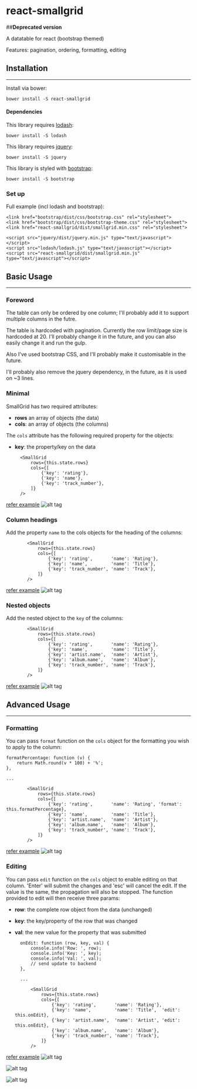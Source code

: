 # react-smallgrid

##__Deprecated version__

A datatable for react (bootstrap themed)

Features: pagination, ordering, formatting, editing


## Installation
---

Install via bower:
   
    bower install -S react-smallgrid
    
    
    
#### Dependencies

This library requires [lodash](https://www.lodash.com):

    bower install -S lodash
    
This library requires [jquery](https://www.jquery.com):

    bower install -S jquery
    
This library is styled with [bootstrap](https://getbootstrap.com):

    bower install -S bootstrap
    

### Set up

Full example (incl lodash and bootstrap):

    <link href="bootstrap/dist/css/bootstrap.css" rel="stylesheet">
    <link href="bootstrap/dist/css/bootstrap-theme.css" rel="stylesheet">
    <link href="react-smallgrid/dist/smallgrid.min.css" rel="stylesheet">
    
    <script src="jquery/dist/jquery.min.js" type="text/javascript"></script>
    <script src="lodash/lodash.js" type="text/javascript"></script>
    <script src="react-smallgrid/dist/smallgrid.min.js" type="text/javascript"></script>


## Basic Usage
---

### Foreword

The table can only be ordered by one column; I'll probably add it to support multiple
columns in the futre.

The table is hardcoded with pagination. Currently the row limit/page size is hardcoded at 20. I'll
probably change it in the future, and you can also easily change it and run the gulp.

Also I've used bootstrap CSS, and I'll probably make it customisable in the future.

I'll probably also remove the jquery dependency, in the future, as it is used on ~3 lines.

### Minimal

SmallGrid has two required attributes:

- __rows__ an array of objects (the data)
- __cols__: an array of objects (the columns)

The `cols` attribute has the following required property for the objects:

- __key__: the property/key on the data


        <SmallGrid
            rows={this.state.rows}
            cols={[
                {'key': 'rating'},
                {'key': 'name'},
                {'key': 'track_number'},
            ]}
        />
    
[refer example](examples/1_usage_basic_minimal.html)
![alt tag](examples/1_usage_basic_minimal.png)


 
### Column headings

Add the property `name` to the cols objects for the heading of the columns:

            <SmallGrid
                rows={this.state.rows}
                cols={[
                    {'key': 'rating',       'name': 'Rating'},
                    {'key': 'name',         'name': 'Title'},
                    {'key': 'track_number', 'name': 'Track'},
                ]}
            />

[refer example](examples/2_usage_basic_headings.html)
![alt tag](examples/2_usage_basic_headings.png)


### Nested objects

Add the nested object to the `key` of the columns:

            <SmallGrid
                rows={this.state.rows}
                cols={[
                    {'key': 'rating',       'name': 'Rating'},
                    {'key': 'name',         'name': 'Title'},
                    {'key': 'artist.name',  'name': 'Artist'},
                    {'key': 'album.name',   'name': 'Album'},
                    {'key': 'track_number', 'name': 'Track'},
                ]}
            />

[refer example](examples/3_usage_basic_nested_objects.html)
![alt tag](examples/3_usage_basic_nested_objects.png)


## Advanced Usage
---

### Formatting

You can pass `format` function on the `cols` object for the formatting you wish to apply to the column:

    formatPercentage: function (v) {
        return Math.round(v * 100) + '%';
    },

    ...
    
            <SmallGrid
                rows={this.state.rows}
                cols={[
                    {'key': 'rating',       'name': 'Rating', 'format': this.formatPercentage},
                    {'key': 'name',         'name': 'Title'},
                    {'key': 'artist.name',  'name': 'Artist'},
                    {'key': 'album.name',   'name': 'Album'},
                    {'key': 'track_number', 'name': 'Track'},
                ]}
            />


[refer example](examples/4_usage_advanced_formatting.html)
![alt tag](examples/4_usage_advanced_formatting.png)


### Editing

You can pass `edit` function on the `cols` object to enable editing on that column. 'Enter' will
submit the changes and 'esc' will cancel the edit. If the value is the same, the propagation
will also be stopped. The function provided to edit will then receive three params:

- __row__: the complete row object from the data (unchanged)
- __key__: the key/property of the row that was changed
- __val__: the new value for the property that was submitted

        onEdit: function (row, key, val) {
            console.info('Row: ', row);
            console.info('Key: ', key);
            console.info('Val: ', val);
            // send update to backend
        },
    
        ...
    
            <SmallGrid
                rows={this.state.rows}
                cols={[
                    {'key': 'rating',       'name': 'Rating'},
                    {'key': 'name',         'name': 'Title',  'edit': this.onEdit},
                    {'key': 'artist.name',  'name': 'Artist', 'edit': this.onEdit},
                    {'key': 'album.name',   'name': 'Album'},
                    {'key': 'track_number', 'name': 'Track'},
                ]}
            />


[refer example](examples/5_usage_advanced_editing.html)
![alt tag](examples/5_usage_advanced_editing.png)

![alt tag](examples/5_usage_advanced_editing_values_1.png)

![alt tag](examples/5_usage_advanced_editing_values_2.png)
